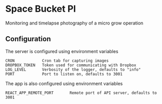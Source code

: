 # Space Bucket PI

Monitoring and timelapse photography of a micro grow operation

## Configuration

The server is configured using environment variables

```
CRON            Cron tab for capturing images
DROPBOX_TOKEN   Token used for communicating with Dropbox
LOG_LEVEL       Verbosity of the logger, defaults to "info"
PORT            Port to listen on, defaults to 3001
```

The app is also configured using environment variables

```
REACT_APP_REMOTE_PORT       Remote port of API server, defaults to 3001
```
